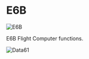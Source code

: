 # E6B

![E6B](https://i.imgur.com/356EHT6.png)

E6B Flight Computer functions.

![Data61](http://i.imgur.com/uZnp9ke.png)
